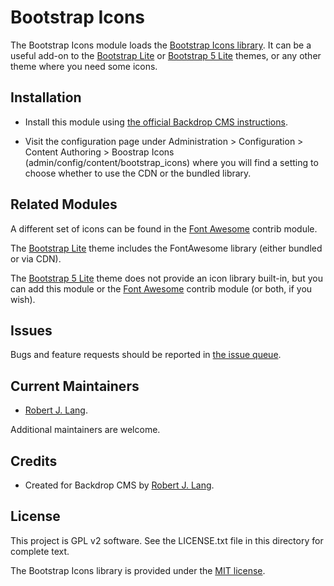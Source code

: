 Bootstrap Icons
======================

The Bootstrap Icons module loads the [Bootstrap Icons library](https://icons.getbootstrap.com). It can be a useful add-on to the [Bootstrap Lite](https://backdropcms.org/project/bootstrap_lite) or [Bootstrap 5 Lite](https://backdropcms.org/project/bootstrap5_lite) themes, or any other theme where you need some icons.

Installation
------------

- Install this module using [the official Backdrop CMS instructions]( https://backdropcms.org/guide/modules).

- Visit the configuration page under Administration > Configuration >
Content Authoring > Boostrap Icons (admin/config/content/bootstrap_icons) where you will find a setting to choose whether to use the CDN or the bundled library.

Related Modules
-------------

A different set of icons can be found in the [Font Awesome](https://backdropcms.org/project/font_awesome) contrib module.

The [Bootstrap Lite](https://backdropcms.org/project/bootstrap_lite) theme includes the FontAwesome library (either bundled or via CDN).

The [Bootstrap 5 Lite](https://backdropcms.org/project/bootstrap5_lite) theme does not provide an icon library built-in, but you can add this module or the [Font Awesome](https://backdropcms.org/project/font_awesome) contrib module (or both, if you wish).

Issues
------

Bugs and feature requests should be reported in [the issue queue](https://github.com/backdrop-contrib/bootstrap_icons/issues).

Current Maintainers
-------------------

- [Robert J. Lang](https://github.com/bugfolder).

Additional maintainers are welcome.

Credits
-------

- Created for Backdrop CMS by [Robert J. Lang](https://github.com/bugfolder).

License
-------

This project is GPL v2 software.
See the LICENSE.txt file in this directory for complete text.

The Bootstrap Icons library is provided under the [MIT license](https://github.com/twbs/icons/blob/main/LICENSE.md).
